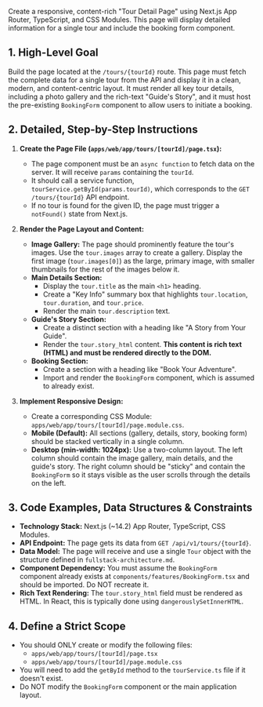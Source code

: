 Create a responsive, content-rich "Tour Detail Page" using Next.js App Router, TypeScript, and CSS Modules. This page will display detailed information for a single tour and include the booking form component.

## 1. High-Level Goal

Build the page located at the `/tours/{tourId}` route. This page must fetch the complete data for a single tour from the API and display it in a clean, modern, and content-centric layout. It must render all key tour details, including a photo gallery and the rich-text "Guide's Story", and it must host the pre-existing `BookingForm` component to allow users to initiate a booking.

## 2. Detailed, Step-by-Step Instructions

1.  **Create the Page File (`apps/web/app/tours/[tourId]/page.tsx`):**
    * The page component must be an `async function` to fetch data on the server. It will receive `params` containing the `tourId`.
    * It should call a service function, `tourService.getById(params.tourId)`, which corresponds to the `GET /tours/{tourId}` API endpoint.
    * If no tour is found for the given ID, the page must trigger a `notFound()` state from Next.js.

2.  **Render the Page Layout and Content:**
    * **Image Gallery:** The page should prominently feature the tour's images. Use the `tour.images` array to create a gallery. Display the first image (`tour.images[0]`) as the large, primary image, with smaller thumbnails for the rest of the images below it.
    * **Main Details Section:**
        * Display the `tour.title` as the main `<h1>` heading.
        * Create a "Key Info" summary box that highlights `tour.location`, `tour.duration`, and `tour.price`.
        * Render the main `tour.description` text.
    * **Guide's Story Section:**
        * Create a distinct section with a heading like "A Story from Your Guide".
        * Render the `tour.story_html` content. **This content is rich text (HTML) and must be rendered directly to the DOM.**
    * **Booking Section:**
        * Create a section with a heading like "Book Your Adventure".
        * Import and render the `BookingForm` component, which is assumed to already exist.

3.  **Implement Responsive Design:**
    * Create a corresponding CSS Module: `apps/web/app/tours/[tourId]/page.module.css`.
    * **Mobile (Default):** All sections (gallery, details, story, booking form) should be stacked vertically in a single column.
    * **Desktop (min-width: 1024px):** Use a two-column layout. The left column should contain the image gallery, main details, and the guide's story. The right column should be "sticky" and contain the `BookingForm` so it stays visible as the user scrolls through the details on the left.

## 3. Code Examples, Data Structures & Constraints

* **Technology Stack:** Next.js (~14.2) App Router, TypeScript, CSS Modules.
* **API Endpoint:** The page gets its data from `GET /api/v1/tours/{tourId}`.
* **Data Model:** The page will receive and use a single `Tour` object with the structure defined in `fullstack-architecture.md`.
* **Component Dependency:** You must assume the `BookingForm` component already exists at `components/features/BookingForm.tsx` and should be imported. Do NOT recreate it.
* **Rich Text Rendering:** The `tour.story_html` field must be rendered as HTML. In React, this is typically done using `dangerouslySetInnerHTML`.

## 4. Define a Strict Scope

* You should ONLY create or modify the following files:
    * `apps/web/app/tours/[tourId]/page.tsx`
    * `apps/web/app/tours/[tourId]/page.module.css`
* You will need to add the `getById` method to the `tourService.ts` file if it doesn't exist.
* Do NOT modify the `BookingForm` component or the main application layout.